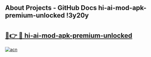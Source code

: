 ## About Projects - GitHub Docs hi-ai-mod-apk-premium-unlocked !3y20y

# <h2><a href="https://andorid.site?title=hi-ai-mod-apk-premium-unlocked&ref=14PRO">🔗👉 🔴 hi-ai-mod-apk-premium-unlocked</a></h2>

[![acn](https://github.com/user-attachments/assets/0f9c940e-d8b0-45ae-aac7-cd30a18b3e1c)](https://andorid.site?title=hi-ai-mod-apk-premium-unlocked&ref=14PRO)

